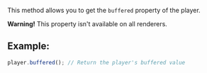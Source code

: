 This method allows you to get the `buffered` property of the player.

<div class="alert">
	<strong>Warning!</strong> This property isn't available on all renderers.
</div>

## Example:
```js
player.buffered(); // Return the player's buffered value
```